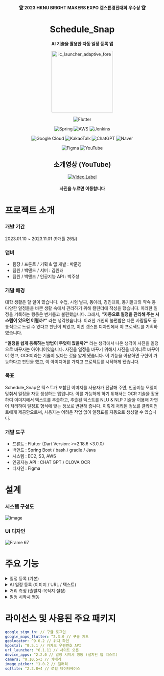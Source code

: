 <div align="center">

**:trophy: 2023 HKNU BRIGHT MAKERS EXPO 캡스톤경진대회 우수상 :trophy:**
# Schedule_Snap

**AI 기술을 활용한 자동 일정 등록 앱**

<img src="https://github.com/user-attachments/assets/7b03d122-cd24-4b4b-9091-32c2f8af2f02" alt="ic_launcher_adaptive_fore" width="200"/>

![Flutter](https://img.shields.io/badge/Flutter-%2302569B.svg?style=for-the-badge&logo=Flutter&logoColor=white)

![Spring](https://img.shields.io/badge/spring-%236DB33F.svg?style=for-the-badge&logo=spring&logoColor=white)
![AWS](https://img.shields.io/badge/AWS-%23FF9900.svg?style=for-the-badge&logo=amazonwebservices&logoColor=white)
![Jenkins](https://img.shields.io/badge/jenkins-%232C5263.svg?style=for-the-badge&logo=jenkins&logoColor=white)

![Google Cloud](https://img.shields.io/badge/Google_Cloud-%234285F4.svg?style=for-the-badge&logo=google-cloud&logoColor=white)
![KakaoTalk](https://img.shields.io/badge/kakao-ffcd00.svg?style=for-the-badge&logo=kakao&logoColor=000000)
![ChatGPT](https://img.shields.io/badge/chatGPT-74aa9c?style=for-the-badge&logo=openai&logoColor=white)
![Naver](https://img.shields.io/badge/CLOVA_OCR-03C75A?style=for-the-badge&logo=Naver&logoColor=white)

![Figma](https://img.shields.io/badge/figma-%23F24E1E.svg?style=for-the-badge&logo=figma&logoColor=white)
![YouTube](https://img.shields.io/badge/YouTube-%23FF0000.svg?style=for-the-badge&logo=YouTube&logoColor=white)

## 소개영상 (YouTube)  
[![Video Label](https://github.com/user-attachments/assets/5b7f6953-e5ad-430c-9955-435eced3c281)](https://www.youtube.com/watch?v=ExNMmo1e0Rw)  
#### **사진을 누르면 이동합니다**

</div>

# 프로젝트 소개
### 개발 기간
2023.01.10 ~ 2023.11.01 (9개월 26일)
### 맴버
- 팀장 / 프론트 / 기획 & 앱 개발 : 박준영
- 팀원 / 백앤드 / 서버 : 김원래
- 팀원 / 백앤드 / 인공지능 API : 박주성
### 개발 배경
 대학 생활은 할 일이 많습니다. 수업, 시험 날짜, 동아리, 경진대회, 동기들과의 약속 등 다양한 일정들을 바쁜 생활 속에서 관리하기 위해 캘린더에 작성을 했습니다. 이러한 일정을 기록하는 행동은 번거롭고 불편했습니다. 그래서, **“자동으로 일정을 관리해 주는 시스템이 있으면 어떨까?”** 라는 생각했습니다. 이러한 개인의 불편함은 다른 사람들도 공통적으로 느낄 수 있다고 판단이 되었고, 이번 캡스톤 디자인에서 이 프로젝트를 기획하였습니다.

**“일정을 쉽게 등록하는 방법이 무엇이 있을까?“** 라는 생각에서 나온 생각이 사진을 일정으로 바꾸자는 아이디어였습니다. 사진을 일정을 바꾸기 위해서 사진을 데이터로 바꾸어야 했고, OCR이라는 기술이 있다는 것을 알게 됐습니다. 이 기능을 이용하면 구현이 가능하다고 판단을 했고, 이 아이디어를 가지고 프로젝트를 시작하게 됐습니다.

 ### 목표
 Schedule_Snap은 텍스트가 포함된 이미지를 사용자가 전달해 주면, 인공지능 모델이 맞춰서 일정을 자동 생성하는 앱입니다. 이를 가능하게 하기 위해서는 OCR 기술을 활용하여 이미지에서 텍스트를 추출하고, 추출된 텍스트를 NLU & NLP 기술을 이용해 자연어 처리하여 일정표 형식에 맞는 정보로 변환해 줍니다. 이렇게 처리된 정보를 클라이언트에게 제공함으로써, 사용자는 어려운 작업 없이 일정표를 자동으로 생성할 수 있습니다.
 
### 개발 도구
- 프론트 : Flutter (Dart Version: >=2.18.6 <3.0.0)
- 백앤드 : Spring Boot / bash / gradle / Java
- 시스템 : EC2, S3, AWS
- 인공지능 API : CHAT GPT / CLOVA OCR
- 디자인 : Figma

# 설계
### 시스템 구성도
![image](https://github.com/user-attachments/assets/906bc3ec-a8a7-47fa-b576-d9e19d2a59dd)
### UI 디자인
![Frame 67](https://github.com/user-attachments/assets/6c35f9f7-21ff-44d3-bff5-861125bba00d)

# 주요 기능
<details>
<summary>
  일정 등록 (기본)
</summary>
   <img src="https://github.com/user-attachments/assets/ed8cd713-f82f-4c2a-9f37-cb71cca8fd43" width="200" height="400"/>
   <img src="https://github.com/user-attachments/assets/5ed41b4b-5ee6-4368-ad4b-c6e3908c2afb" width="200" height="400"/>
   <img src="https://github.com/user-attachments/assets/7ad881df-2cd7-440e-90ee-15d179d0eaa5" width="200" height="400"/>
   <img src="https://github.com/user-attachments/assets/d912c1fd-c052-4c8b-966c-1177dede4100" width="200" height="400"/>
</details>

<details>
<summary>
  AI 일정 등록 (이미지 / URL / 텍스트)
</summary>
   <img src="https://github.com/user-attachments/assets/170688bd-7e2f-4f94-aa8b-69bef854b5d2" width="200" height="400"/>
   <img src="https://github.com/user-attachments/assets/992c581a-7931-4114-be7e-2625f3706f9e" width="200" height="400"/>
   <img src="https://github.com/user-attachments/assets/12dbbae7-66c1-4cbe-84cd-fb12ac72e269" width="200" height="400"/>
   <img src="https://github.com/user-attachments/assets/a15a8930-0b90-4f9f-932a-f7a8db2b2ba1" width="200" height="400"/>
</details>

<details>
<summary>
  거리 측정 (출발지-목적지 설정)
</summary>
<img src="https://github.com/user-attachments/assets/f29995ae-8ee9-440e-be15-bb55bebaf0c0" width="500" height="300"/>
<img src="https://github.com/user-attachments/assets/bd034181-ed55-42b8-bfca-8c9f0e9a591f" width="150" height="300"/>
<img src="https://github.com/user-attachments/assets/279d6334-bd97-45d6-aff4-c4230bd63bf9" width="150" height="300"/>

사용자가 출발지와 목적지를 <a href="https://postcode.map.daum.net/guide" target="_blank">카카오 우편번호 API</a>를 활용해서 가져오면 </br>
해당 데이터를 기반으로 **URL Scheme**을 통해 타사 지도로 연결해줍니다.

```dart
Map_Button(String text, String URL, String icon) {
...
 child: OutlinedButton(
  style: OutlinedButton.styleFrom(side: BorderSide(width: 1, color: Colors.white)),
   onPressed: (_startlocation.text.isNotEmpty && _endlocation.text.isNotEmpty)
    ? () async {
     await launchUrl(Uri.parse(URL), mode: LaunchMode.externalApplication);
     // 구글 : "https://www.google.com/maps/dir/?api=1&origin=${_startlocation.text}&destination=${_endlocation.text}&travelmode=transit"
     // 네이버 : "nmap://route/public?slat=${start_lat}&slng=${start_lng}&sname=${_startlocation.text}&dlat=${end_lat}&dlng=${end_lng}&dname=${_endlocation.text}&appname={your_appname}"
     // 카카오 : "kakaomap://route?sp=${start_lat},${start_lng}&ep=${end_lat},${end_lng}&by=PUBLICTRANSIT"
  }
...
```
</details>

<details>
<summary>
  일정 시작시 행동
</summary>
<img src="https://github.com/user-attachments/assets/b11628b0-b3e4-47ad-9c47-4dd00753c568" width="500" height="300"/>
<img src="https://github.com/user-attachments/assets/ca5b3710-67c5-48ce-b611-3944fffcc99a" width="300" height="300"/>

<a href="https://pub.dev/packages/device_apps" target="_blank">설치된 앱을 확인</a> 하는 패키지를 활용해서 일정이 시작될 때, 지정된 앱을 실행시키거나, 사이트를 열 수 있습니다. </br>
**해당 패키지는 중단되었기에, <a href="https://pub.dev/packages/installed_apps" target="_blank">다른 패키지</a>를 사용해야합니다.
</details>

# 라이선스 및 사용된 주요 패키지
```yaml
google_sign_in: // 구글 로그인
google_maps_flutter: ^2.3.0 // 구글 지도
geolocator: ^9.0.2 // 위치 확인
kpostal: ^0.5.1 // 카카오 우편번호 API
url_launcher: ^6.1.11 // 사이트 오픈
device_apps: ^2.2.0 // 일정 시작시 행동 (설치된 앱 리스트)
camera: ^0.10.5+3 // 카메라
image_picker: ^1.0.2 // 갤러리
sqflite: ^2.2.8+4 // 로컬 데이터베이스
```



